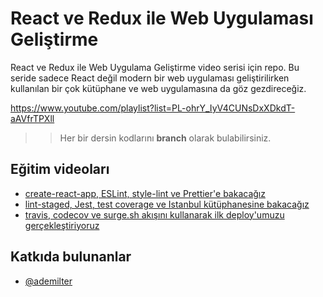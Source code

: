 # React ve Redux ile Web Uygulaması Geliştirme

React ve Redux ile Web Uygulama Geliştirme video serisi için repo. Bu seride sadece React değil modern bir web uygulaması geliştirilirken kullanılan bir çok kütüphane ve web uygulamasına da göz gezdireceğiz.

https://www.youtube.com/playlist?list=PL-ohrY_IyV4CUNsDxXDkdT-aAVfrTPXll

>> Her bir dersin kodlarını **branch** olarak bulabilirsiniz.

## Eğitim videoları

- [create-react-app, ESLint, style-lint ve Prettier'e bakacağız](https://www.youtube.com/watch?v=oGOyZMB2-Ko)
- [lint-staged, Jest, test coverage ve Istanbul kütüphanesine bakacağız](https://youtu.be/k2_jLJf8dAk)
- [travis, codecov ve surge.sh akışını kullanarak ilk deploy'umuzu gerçekleştiriyoruz](https://youtu.be/vGOky33smMM)

## Katkıda bulunanlar
- [@ademilter](https://github.com/ademilter)
